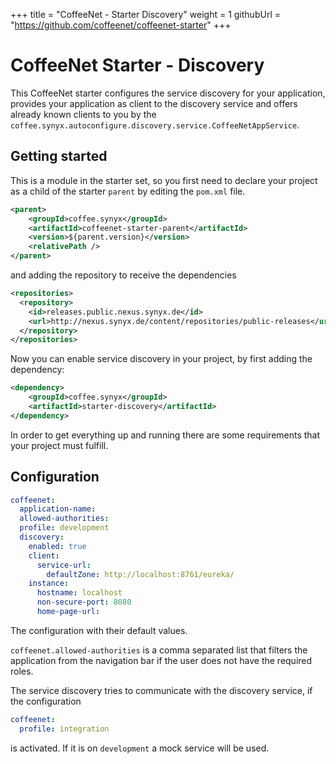 +++
title = "CoffeeNet - Starter Discovery"
weight = 1
githubUrl = "https://github.com/coffeenet/coffeenet-starter"
+++


# CoffeeNet Starter - Discovery

This CoffeeNet starter configures the service discovery for your application,
provides your application as client to the discovery service and offers already
known clients to you by the `coffee.synyx.autoconfigure.discovery.service.CoffeeNetAppService`.


## Getting started

This is a module in the starter set, so you first need to declare your project
as a child of the starter `parent` by editing the `pom.xml` file.

```xml
<parent>
    <groupId>coffee.synyx</groupId>
    <artifactId>coffeenet-starter-parent</artifactId>
    <version>${parent.version}</version>
    <relativePath />
</parent>
```

and adding the repository to receive the dependencies

```xml
<repositories>
  <repository>
    <id>releases.public.nexus.synyx.de</id>
    <url>http://nexus.synyx.de/content/repositories/public-releases</url>
  </repository>
</repositories>
```

Now you can enable service discovery in your project, by first adding the dependency:

```xml
<dependency>
    <groupId>coffee.synyx</groupId>
    <artifactId>starter-discovery</artifactId>
</dependency>
```

In order to get everything up and running there are some requirements that
your project must fulfill.


## Configuration

```yaml
coffeenet:
  application-name:
  allowed-authorities:
  profile: development
  discovery:
    enabled: true
    client:
      service-url:
        defaultZone: http://localhost:8761/eureka/
    instance:
      hostname: localhost
      non-secure-port: 8080
      home-page-url:
```

The configuration with their default values.

`coffeenet.allowed-authorities` is a comma separated list that filters the application
from the navigation bar if the user does not have the required roles.

The service discovery tries to communicate with the discovery service, if the configuration
```yaml
coffeenet:
  profile: integration
```
is activated. If it is on `development` a mock service will be used.